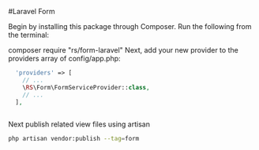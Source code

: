 #Laravel Form

Begin by installing this package through Composer. Run the following from the terminal:

composer require "rs/form-laravel"
Next, add your new provider to the providers array of config/app.php:

```php
  'providers' => [
    // ...
    \RS\Form\FormServiceProvider::class,
    // ...
  ],
  
```
Next publish related view files using artisan

```bash
php artisan vendor:publish --tag=form
```